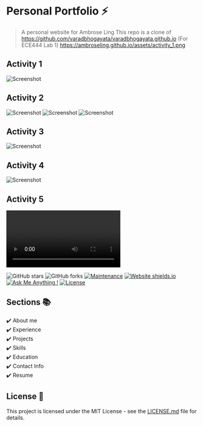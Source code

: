 # Personal Portfolio ⚡️ 
> A personal website for Ambrose Ling
> This repo is a clone of https://github.com/varadbhogayata/varadbhogayata.github.io (For ECE444 Lab 1)
> https://ambroseling.github.io/assets/activity_1.png

## Activity 1
![Screenshot](https://ambroseling.github.io/assets/activity_1.png)

## Activity 2
![Screenshot](https://ambroseling.github.io/assets/activity_2_1.png)
![Screenshot](https://ambroseling.github.io/assets/activity_2_2.png)
![Screenshot](https://ambroseling.github.io/assets/activity_2_3.png)

## Activity 3
![Screenshot](https://ambroseling.github.io/assets/activity_3.png)

## Activity 4
![Screenshot](https://ambroseling.github.io/assets/activity_4.png)

## Activity 5
![Screenshot](https://ambroseling.github.io/assets/activity_5.mov)



![GitHub stars](https://img.shields.io/github/stars/varadbhogayata/varadbhogayata.github.io) 
![GitHub forks](https://img.shields.io/github/forks/varadbhogayata/varadbhogayata.github.io)
[![Maintenance](https://img.shields.io/badge/maintained-yes-green.svg)](https://github.com/varadbhogayata/varadbhogayata.github.io/commits/master)
[![Website shields.io](https://img.shields.io/badge/website-up-yellow)](http://varadbhogayata.github.io/)
[![Ask Me Anything !](https://img.shields.io/badge/ask%20me-linkedin-1abc9c.svg)](https://www.linkedin.com/in/varadbhogayata/)
[![License](http://img.shields.io/:license-mit-blue.svg?style=flat-square)](http://badges.mit-license.org)


## Sections 📚
✔️ About me\
✔️ Experience\
✔️ Projects \
✔️ Skills \
✔️ Education\
✔️ Contact Info\
✔️ Resume


## License 📄
This project is licensed under the MIT License - see the [LICENSE.md](./LICENSE) file for details.
